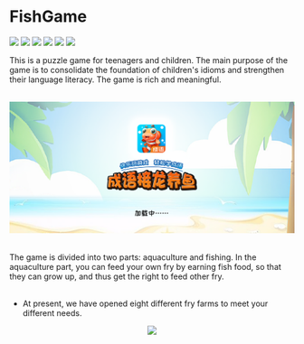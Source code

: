 # FishGame
<p>
<a href="https://www.npmjs.com/package/drone"><img src=https://img.shields.io/badge/license-MIT-brightgreen></a>
<a href="https://www.npmjs.com/package/drone"><img src=https://img.shields.io/badge/platforms-iOS-lightgrey></a>
<a href="https://www.npmjs.com/package/drone"><img src=https://img.shields.io/badge/Language-swift-orange></a>
<a href="https://www.npmjs.com/package/drone"><img src=https://img.shields.io/badge/Swift-5.0-informational></a>
<a href="https://www.npmjs.com/package/drone"><img src=https://img.shields.io/badge/Cocoapods-v1.7.5-informational></a>
<a href="https://www.npmjs.com/package/drone"><img src=https://img.shields.io/badge/FishGame-v1.0.0-success></a>
</p>
This is a puzzle game for teenagers and children. The main purpose of the game is to consolidate the foundation of children's idioms and strengthen their language literacy. The game is rich and meaningful.</br></br>

<p align="center">
<img src=https://github.com/tongyangsheng/FishGame/blob/master/show_img/startup.png>
</p><br/>
The game is divided into two parts: aquaculture and fishing. In the aquaculture part, you can feed your own fry by earning fish food, so that they can grow up, and thus get the right to feed other fry.<br/><br/>

- At present, we have opened eight different fry farms to meet your different needs.
<p align="center">
<img src=https://github.com/tongyangsheng/FishGame/blob/master/show_img/iPhone%206-7-8%20–%201.jpg>
</p><br/>
